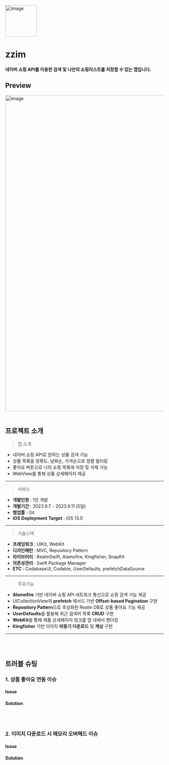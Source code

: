 <p align="left">
  <img width="100" alt="image" src="https://github.com/chaeondev/zzim/assets/80023607/ce8842fb-f18c-4b96-b56d-937596b38668">
</p>

# zzim

#### 네이버 쇼핑 API를 이용한 검색 및 나만의 쇼핑리스트를 저장할 수 있는 앱입니다.

## Preview
<img width="1000" alt="image" src="https://github.com/chaeondev/zzim/assets/80023607/f9305e84-e0d6-42eb-8237-fd559edbe94f">
<br></br>

## 프로젝트 소개

> 앱 소개
- 네이버 쇼핑 API로 원하는 상품 검색 가능
- 상품 목록을 정확도, 날짜순, 가격순으로 정렬 필터링
- 좋아요 버튼으로 나의 쇼핑 목록에 저장 및 삭제 가능
- WebView를 통해 상품 상세페이지 제공

---

> 서비스
- **개발인원** : 1인 개발
- **개발기간** : 2023.9.7 - 2023.9.11 (5일)
- **협업툴** : Git
- **iOS Deployment Target** : iOS 13.0

---

> 기술스택

- **프레임워크** : UIKit, WebKit
- **디자인패턴** : MVC, Repository Pattern
- **라이브러리** : RealmSwift, Alamofire, Kingfisher, SnapKit
- **의존성관리** : Swift Package Manager
- **ETC** : CodabaseUI, Codable, UserDefaults, prefetchDataSource

---

> 주요기능
- **Alamofire** 기반 네이버 쇼핑 API 네트워크 통신으로 쇼핑 검색 기능 제공
- UICollectionView의 **prefetch** 메서드 기반 **Offset-based Pagination** 구현
- **Repository Pattern**으로 추상화한 Realm DB로 상품 좋아요 기능 제공
- **UserDefaults**를 활용해 최근 검색어 목록 **CRUD** 구현
- **WebKit**을 통해 제품 상세페이지 링크를 앱 내에서 렌더링
- **Kingfisher** 기반 이미지 **비동기 다운로드** 및 **캐싱** 구현

---

<br> </br>

## 트러블 슈팅

### 1. 상품 좋아요 연동 이슈

#### Issue

#### Solution

<br> </br>

### 2. 이미지 다운로드 시 메모리 오버헤드 이슈

#### Issue

#### Solution

<br> </br>
